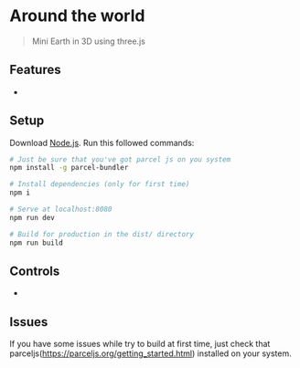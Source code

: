 # Around the world
> Mini Earth in 3D using three.js

## Features
- 

## Setup
Download [Node.js](https://nodejs.org/en/download/).
Run this followed commands:

``` bash
# Just be sure that you've got parcel js on you system
npm install -g parcel-bundler

# Install dependencies (only for first time)
npm i

# Serve at localhost:8080
npm run dev

# Build for production in the dist/ directory
npm run build
```

## Controls
- 

## Issues
If you have some issues while try to build at first time, just check that parceljs(https://parceljs.org/getting_started.html) installed on your system.
